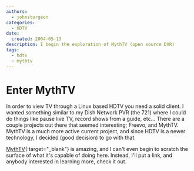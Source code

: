 ```yaml
---
authors:
  - johnsturgeon
categories:
  - HDTV
date:
  created: 2004-05-13
description: I begin the exploration of MythTV (open source DVR)
tags:
  - hdtv
  - mythtv
---
```


# Enter MythTV

In order to view TV through a Linux based HDTV you need a solid client. I wanted something similar to my Dish Network PVR (the 721) where I could do things like pause live TV, record shows from a guide, etc... There are a couple projects out there that seemed interesting; Freevo, and MythTV. MythTV is a much more active current project, and since HDTV is a newer technology, I decided (good decision) to go with that.  

<!-- more -->

[MythTV](http://www.mythtv.org/){:target="_blank"} is amazing, and I can't even begin to scratch the surface of what it's capable of doing here. Instead, I'll put a link, and anybody interested in learning more, check it out.
